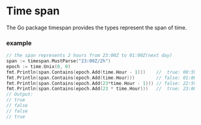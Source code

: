 Time span
======================================================================

The Go package timespan provides the types represent the span of time.

### example

```go
// the span represents 2 hours from 23:00Z to 01:00Z(next day)
span := timespan.MustParse("23:00Z/2h")
epoch := time.Unix(0, 0)
fmt.Println(span.Contains(epoch.Add(time.Hour - 1)))    //  true: 00:59:59.999...
fmt.Println(span.Contains(epoch.Add(time.Hour)))        // false: 01:00:00.000...
fmt.Println(span.Contains(epoch.Add(23*time.Hour - 1))) // false: 22:59:59.999...
fmt.Println(span.Contains(epoch.Add(23 * time.Hour)))   //  true: 23:00:00.000...
// Output:
// true
// false
// false
// true
```
